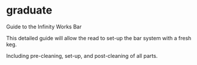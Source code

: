 # graduate
Guide to the Infinity Works Bar

This detailed guide will allow the read to set-up the bar system with a fresh keg.

Including pre-cleaning, set-up, and post-cleaning of all parts.

